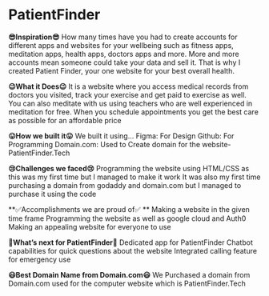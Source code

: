 # PatientFinder

**😎Inspiration😎**
How many times have you had to create accounts for different apps and websites for your wellbeing such as fitness apps, meditation apps, health apps, doctors apps and more. More and more accounts mean someone could take your data and sell it. That is why I created Patient Finder, your one website for your best overall health.


**😉What it Does😉**
It is a website where you access medical records from doctors you visited, track your exercise and get paid to exercise as well. You can also meditate with us using teachers who are well experienced in meditation for free. When you schedule appointments you get the best care as possible for an affordable price


**😛How we built it😛**
We built it using…
Figma: For Design
Github: For Programming
Domain.com: Used to Create domain for the website- PatientFinder.Tech


**😢Challenges we faced😢**
Programming the website using HTML/CSS as this was my first time but I managed to make it work
It was also my first time purchasing a domain from godaddy and domain.com but I managed to purchase it using the code


**✅Accomplishments we are proud of✅ **
Making a website in the given time frame
Programming the website as well as google cloud and Auth0
Making an appealing website for everyone to use


**🤔What’s next for PatientFinder🤔**
Dedicated app for PatientFinder
Chatbot capabilities for quick questions about the website
Integrated calling feature for emergency use


**😃Best Domain Name from Domain.com😃**
We Purchased a domain from Domain.com used for the computer website which is PatientFinder.Tech


